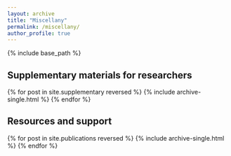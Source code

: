 ```yaml
---
layout: archive
title: "Miscellany"
permalink: /miscellany/
author_profile: true
---
```


{% include base_path %}

## Supplementary materials for researchers

{% for post in site.supplementary reversed %}
  {% include archive-single.html %}
{% endfor %}

## Resources and support

{% for post in site.publications reversed %}
  {% include archive-single.html %}
{% endfor %}
